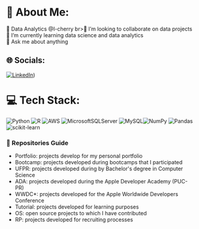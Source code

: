 # 💫 About Me:
🔭 Data Analytics @I-cherry br>👯 I’m looking to collaborate on data projects<br>🌱 I’m currently learning data science and data analytics<br>💬 Ask me about anything


## 🌐 Socials:
[![LinkedIn](https://img.shields.io/badge/LinkedIn-%230077B5.svg?logo=linkedin&logoColor=white)](https://www.linkedin.com/in/vinicius-marchalek-96a79820a/)) 

# 💻 Tech Stack:
![Python](https://img.shields.io/badge/python-3670A0?style=for-the-badge&logo=python&logoColor=ffdd54) ![R](https://img.shields.io/badge/r-%23276DC3.svg?style=for-the-badge&logo=r&logoColor=white) ![AWS](https://img.shields.io/badge/AWS-%23FF9900.svg?style=for-the-badge&logo=amazon-aws&logoColor=white) ![MicrosoftSQLServer](https://img.shields.io/badge/Microsoft%20SQL%20Sever-CC2927?style=for-the-badge&logo=microsoft%20sql%20server&logoColor=white) ![MySQL](https://img.shields.io/badge/mysql-%2300f.svg?style=for-the-badge&logo=mysql&logoColor=white)![NumPy](https://img.shields.io/badge/numpy-%23013243.svg?style=for-the-badge&logo=numpy&logoColor=white) ![Pandas](https://img.shields.io/badge/pandas-%23150458.svg?style=for-the-badge&logo=pandas&logoColor=white) ![scikit-learn](https://img.shields.io/badge/scikit--learn-%23F7931E.svg?style=for-the-badge&logo=scikit-learn&logoColor=white)
<!-- 
# 📊 GitHub Stats:
![](https://github-readme-stats.vercel.app/api?username=JoaoPicolo&theme=dark&hide_border=false&include_all_commits=true&count_private=true)<br/>
![](https://github-readme-streak-stats.herokuapp.com/?user=JoaoPicolo&theme=dark&hide_border=false)<br/>
![](https://github-readme-stats.vercel.app/api/top-langs/?username=JoaoPicolo&theme=dark&hide_border=false&include_all_commits=true&count_private=true&layout=compact) -->
<!-- 
### ✍️ Random Dev Quote
![](https://quotes-github-readme.vercel.app/api?type=horizontal&theme=radical) -->

### 🔖 Repositories Guide
- Portfolio: projects develop for my personal portfolio
- Bootcamp: projects developed during bootcamps that I participated
- UFPR: projects developed during by Bachelor's degree in Computer Science
- ADA: projects developed during the Apple Developer Academy (PUC-PR)
- WWDC*: projects developed for the Apple Worldwide Developers Conference
- Tutorial: projects developed for learning purposes
- OS: open source projects to which I have contributed
- RP: projects developed for recruiting processes

<!-- Proudly created with GPRM ( https://gprm.itsvg.in ) -->
